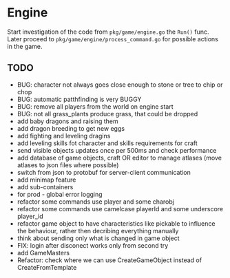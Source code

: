 # Engine

Start investigation of the code from `pkg/game/engine.go` the `Run()` func.
Later proceed to `pkg/game/engine/process_command.go` for possible actions in the game.

## TODO
- BUG: character not always goes close enough to stone or tree to chip or chop
- BUG: automatic patthfinding is very BUGGY
- BUG: remove all players from the world on engine start
- BUG: not all grass_plants produce grass, that could be dropped
- add baby dragons and raising them
- add dragon breeding to get new eggs
- add fighting and leveling dragins
- add leveling skills fot character and skills requirements for craft
- send visible objects updates once per 500ms and check performance
- add database of game objects, craft OR editor to manage atlases (move atlases to json files where possible)
- switch from json to protobuf for server-client communication
- add minimap feature
- add sub-containers
- for prod - global error logging
- refactor some commands use player and some charobj
- refactor some commands use camelcase playerId and some underscore player_id
- refactor game object to have characteristics like pickable to influence the behaviour, rather then decribing everything manually
- think about sending only what is changed in game object
- FIX: login after disconect works only from second try
- add GameMasters
- Refactor: check where we can use CreateGameObject instead of CreateFromTemplate
